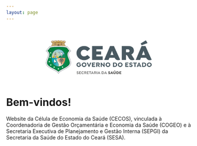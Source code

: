 ```yaml
---
layout: page
---
```


<style>
/* Fundo das margens externas */
html {
  background: white !important; /* Verde institucional */
}

/* Moldura geral do conteúdo */
body {
  background: white !important; /* Margens internas em branco */
  box-shadow: 0 0 .3em white !important;
}

/* Topo do site */
body > header {
  background: #26a737 !important; /* Verde institucional */
  color: white;
  border-bottom: 1px solid #26a737;
}

/* Rodapé do site */
body > footer {
  background: #45b16e !important;
  color: white;
  border-top: 1px solid #45b16e;
  box-shadow: 0 0 .6em rgba(38, 187, 55, 0.2) inset;
}

/* Barra lateral (se ativada) */
aside {
  background: #5db12f !important;
  color: white;
}

/* Links de navegação */
nav a:hover, nav a.selected {
  background: #26a737 !important; /* Verde institucional */
  text-decoration: none;
}
</style>

<!-- Logo centralizada -->
<p>
  <img src="logo_sesa_color-3.svg" alt="Logo da SESA"
       style="display: block; margin: 0 auto; max-width: 350px;">
</p>

<!-- Título Bem-vindos alinhado à esquerda -->
<h1>Bem-vindos!</h1>

Website da Célula de Economia da Saúde (CECOS), vinculada à Coordenadoria de Gestão Orçamentária e Economia da Saúde (COGEO) e à Secretaria Executiva de Planejamento e Gestão Interna (SEPGI) da Secretaria da Saúde do Estado do Ceará (SESA).
